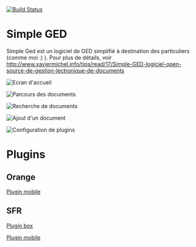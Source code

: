 [![Build Status](https://travis-ci.org/xaviermichel/simple-ged.png?branch=master)](https://travis-ci.org/xaviermichel/simple-ged)

Simple GED
==========

Simple Ged est un logiciel de GED simplifié à destination des particuliers (comme moi :) ). Pour plus de détails, voir http://www.xaviermichel.info/tips/read/17/Simple-GED-logiciel-open-source-de-gestion-lectronique-de-documents

![Ecran d'accueil](https://raw.github.com/xaviermichel/simple-ged/master/screenshot/home.png)

![Parcours des documents](https://raw.github.com/xaviermichel/simple-ged/master/screenshot/browse_doc.png)

![Recherche de documents](https://raw.github.com/xaviermichel/simple-ged/master/screenshot/quick_search.png)

![Ajout d'un document](https://raw.github.com/xaviermichel/simple-ged/master/screenshot/add_doc.png)

![Configuration de plugins](https://raw.github.com/xaviermichel/simple-ged/master/screenshot/plugins.png)



Plugins
=======

Orange
------
[Plugin mobile](http://master.dl.sourceforge.net/project/simpleged/plugins/orange-mobile/orange-ged-plugin-1.3-jar-with-dependencies.jar)

SFR
---
[Plugin box](http://master.dl.sourceforge.net/project/simpleged/plugins/sfr-box/sfr-box-plugin-1.0-jar-with-dependencies.jar)

[Plugin mobile](http://master.dl.sourceforge.net/project/simpleged/plugins/sfr-mobile/sfr-mobile-plugin-1.0-jar-with-dependencies.jar)

